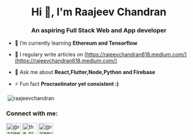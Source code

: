 <h1 align="center">Hi 👋, I'm Raajeev Chandran</h1>
<h3 align="center">An aspiring Full Stack Web and App developer</h3>

- 🌱 I’m currently learning **Ethereum and Tensorflow**

- 📝 I regulary write articles on [https://rajeevchandran618.medium.com/](https://rajeevchandran618.medium.com/)

- 💬 Ask me about **React,Flutter,Node,Python and Firebase**

- ⚡ Fun fact **Procrastinator yet consistent :)**



<p>&nbsp;<img align="center" src="https://github-readme-stats.vercel.app/api?username=raajeevchandran&show_icons=true&locale=en" alt="raajeevchandran" /></p>

<h3 align="left">Connect with me:</h3>
<p align="left">
<a href="https://dev.to/@raajeevchandran" target="blank"><img align="center" src="https://cdn.jsdelivr.net/npm/simple-icons@3.0.1/icons/dev-dot-to.svg" alt="@raajeevchandran" height="30" width="40" /></a>
<a href="https://instagram.com/the_prospective_nomadic" target="blank"><img align="center" src="https://cdn.jsdelivr.net/npm/simple-icons@3.0.1/icons/instagram.svg" alt="the_prospective_nomadic" height="30" width="40" /></a>
<a href="https://medium.com/@rajeevchandran618" target="blank"><img align="center" src="https://cdn.jsdelivr.net/npm/simple-icons@3.0.1/icons/medium.svg" alt="@rajeevchandran618" height="30" width="40" /></a>
</p>




